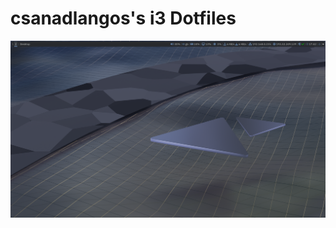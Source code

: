 # csanadlangos's i3 Dotfiles
![Screenshot](https://raw.githubusercontent.com/csanadlangos/csanadlangosDotfiles/main/2022-03-10_17-43.png)
